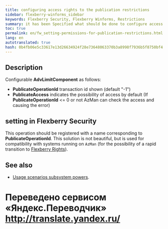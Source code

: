 ```yaml
--- 
title: configuring access rights to the publication restrictions 
sidebar: flexberry-winforms_sidebar 
keywords: Flexberry Security, Flexberry Winforms, Restrictions 
summary: it has been Specified what should be done to configure access rights to the publication restrictions 
toc: true 
permalink: en/fw_setting-permissions-for-publication-restrictions.html 
lang: en 
autotranslated: true 
hash: 0b4fb06e5c33617e13d26634924f28e73648063370b3a8998f7936b5f8750bf4 
--- 
```


## Description 

Configurable __AdvLimitComponent__ as follows: 

* __PublicateOperationId__ transaction id shown (default "-1") 
* __PublicateAccess__ indicates the possibility of access by default (If __PublicateOperationId__ <= 0 or not AzMan can check the access and causing the error) 

## setting in Flexberry Security 

This operation should be registered with a name corresponding to __PublicateOperationId__. This solution is not beautiful, but is used for compatibility with systems running on `AzMan` (for the possibility of a rapid transition to [Flexberry Rights](efs_security-legacy-services.html)). 

## See also 

* [Usage scenarios subsystem powers](efs_rights-scenarios.html). 



 # Переведено сервисом «Яндекс.Переводчик» http://translate.yandex.ru/